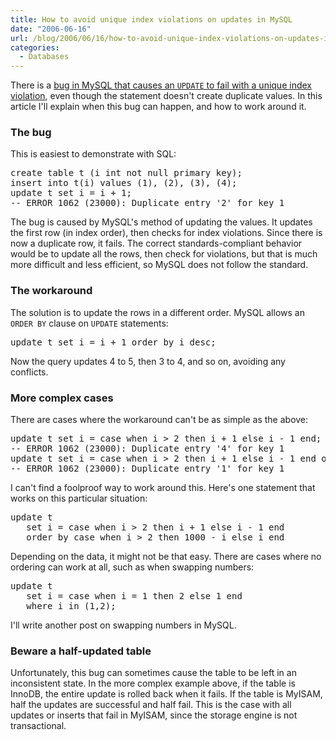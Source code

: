 ```yaml
---
title: How to avoid unique index violations on updates in MySQL
date: "2006-06-16"
url: /blog/2006/06/16/how-to-avoid-unique-index-violations-on-updates-in-mysql/
categories:
  - Databases
---
```

There is a [bug in MySQL that causes an `UPDATE` to fail with a unique index violation][1], even though the statement doesn't create duplicate values. In this article I'll explain when this bug can happen, and how to work around it.

### The bug

This is easiest to demonstrate with SQL:

<pre>create table t (i int not null primary key);
insert into t(i) values (1), (2), (3), (4);
update t set i = i + 1;
-- ERROR 1062 (23000): Duplicate entry '2' for key 1</pre>

The bug is caused by MySQL's method of updating the values. It updates the first row (in index order), then checks for index violations. Since there is now a duplicate row, it fails. The correct standards-compliant behavior would be to update all the rows, then check for violations, but that is much more difficult and less efficient, so MySQL does not follow the standard.

### The workaround

The solution is to update the rows in a different order. MySQL allows an `ORDER BY` clause on `UPDATE` statements:

<pre>update t set i = i + 1 order by i desc;</pre>

Now the query updates 4 to 5, then 3 to 4, and so on, avoiding any conflicts.
### More complex cases

There are cases where the workaround can't be as simple as the above:

<pre>update t set i = case when i &gt; 2 then i + 1 else i - 1 end;
-- ERROR 1062 (23000): Duplicate entry '4' for key 1
update t set i = case when i &gt; 2 then i + 1 else i - 1 end order by i desc;
-- ERROR 1062 (23000): Duplicate entry '1' for key 1</pre>

I can't find a foolproof way to work around this. Here's one statement that works on this particular situation:

<pre>update t
   set i = case when i &gt; 2 then i + 1 else i - 1 end
   order by case when i &gt; 2 then 1000 - i else i end</pre>

Depending on the data, it might not be that easy. There are cases where no ordering can work at all, such as when swapping numbers:

<pre>update t
   set i = case when i = 1 then 2 else 1 end
   where i in (1,2);</pre>

I'll write another post on swapping numbers in MySQL.

### Beware a half-updated table

Unfortunately, this bug can sometimes cause the table to be left in an inconsistent state. In the more complex example above, if the table is InnoDB, the entire update is rolled back when it fails. If the table is MyISAM, half the updates are successful and half fail. This is the case with all updates or inserts that fail in MyISAM, since the storage engine is not transactional.

 [1]: http://bugs.mysql.com/?id=18913
